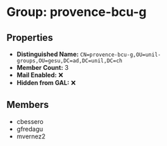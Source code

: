 # Group: provence-bcu-g

## Properties

- **Distinguished Name:** `CN=provence-bcu-g,OU=unil-groups,OU=gesu,DC=ad,DC=unil,DC=ch`
- **Member Count:** 3
- **Mail Enabled:** ❌
- **Hidden from GAL:** ❌

## Members

- cbessero
- gfredagu
- mvernez2
